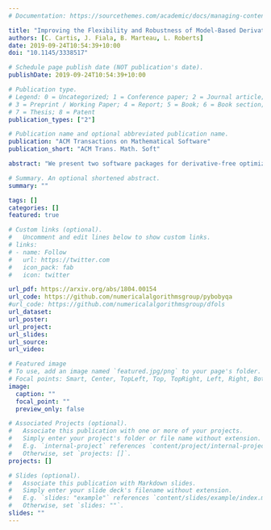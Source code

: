```yaml
---
# Documentation: https://sourcethemes.com/academic/docs/managing-content/

title: "Improving the Flexibility and Robustness of Model-Based Derivative-Free Optimization Solvers"
authors: [C. Cartis, J. Fiala, B. Marteau, L. Roberts]
date: 2019-09-24T10:54:39+10:00
doi: "10.1145/3338517"

# Schedule page publish date (NOT publication's date).
publishDate: 2019-09-24T10:54:39+10:00

# Publication type.
# Legend: 0 = Uncategorized; 1 = Conference paper; 2 = Journal article;
# 3 = Preprint / Working Paper; 4 = Report; 5 = Book; 6 = Book section;
# 7 = Thesis; 8 = Patent
publication_types: ["2"]

# Publication name and optional abbreviated publication name.
publication: "ACM Transactions on Mathematical Software"
publication_short: "ACM Trans. Math. Soft"

abstract: "We present two software packages for derivative-free optimization (DFO): DFO-LS for nonlinear least-squares problems and Py-BOBYQA for general objectives, both with optional bound constraints. Inspired by the Gauss-Newton method, DFO-LS constructs simplified linear regression models for the residuals and allows flexible initialization for expensive problems, whereby it can begin making progress after as few as two objective evaluations. Numerical results show DFO-LS can gain reasonable progress on some medium-scale problems with fewer objective evaluations than is needed for one gradient evaluation. DFO-LS has improved robustness to noise, allowing sample averaging, regression-based model construction, and multiple restart strategies with an auto-detection mechanism. Our extensive numerical experimentation shows that restarting the solver when stagnation is detected is a cheap and effective mechanism for achieving robustness, with superior performance over sampling and regression techniques. The package Py-BOBYQA is a Python implementation of BOBYQA (Powell 2009), with novel features such as the implementation of robustness to noise strategies. Our numerical experiments show that Py-BOBYQA is comparable to or better than existing general DFO solvers for noisy problems. In our comparisons, we introduce an adaptive accuracy measure for data profiles of noisy functions, striking a balance between measuring the true and the noisy objective improvement."

# Summary. An optional shortened abstract.
summary: ""

tags: []
categories: []
featured: true

# Custom links (optional).
#   Uncomment and edit lines below to show custom links.
# links:
# - name: Follow
#   url: https://twitter.com
#   icon_pack: fab
#   icon: twitter

url_pdf: https://arxiv.org/abs/1804.00154
url_code: https://github.com/numericalalgorithmsgroup/pybobyqa
#url_code: https://github.com/numericalalgorithmsgroup/dfols
url_dataset:
url_poster:
url_project:
url_slides:
url_source:
url_video:

# Featured image
# To use, add an image named `featured.jpg/png` to your page's folder. 
# Focal points: Smart, Center, TopLeft, Top, TopRight, Left, Right, BottomLeft, Bottom, BottomRight.
image:
  caption: ""
  focal_point: ""
  preview_only: false

# Associated Projects (optional).
#   Associate this publication with one or more of your projects.
#   Simply enter your project's folder or file name without extension.
#   E.g. `internal-project` references `content/project/internal-project/index.md`.
#   Otherwise, set `projects: []`.
projects: []

# Slides (optional).
#   Associate this publication with Markdown slides.
#   Simply enter your slide deck's filename without extension.
#   E.g. `slides: "example"` references `content/slides/example/index.md`.
#   Otherwise, set `slides: ""`.
slides: ""
---
```

